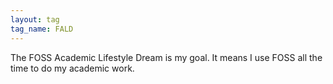```yaml
---
layout: tag
tag_name: FALD
---
```


The FOSS Academic Lifestyle Dream is my goal. It means I use FOSS all the time to do my academic work.